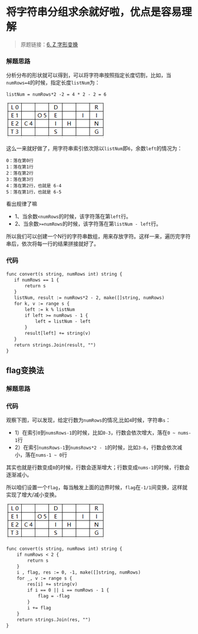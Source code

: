 # 将字符串分组求余就好啦，优点是容易理解
> 原题链接：[6. Z 字形变换](https://leetcode-cn.com/problems/zigzag-conversion/)

### 解题思路
分析分布的形状就可以得到，可以将字符串按照指定长度切割，比如，当``numRows=4``的时候，指定长度``listNum``为：
```
listNum = numRows*2 -2 = 4 * 2 - 2 = 6
 ```
![grid](../pictures/problems/6/1.png)
 
 这么一来就好做了，用字符串索引依次除以``listNum``即``6``，余数``left``的情况为：
 ```
 0：落在第0行
 1：落在第1行
 2：落在第2行
 3：落在第3行
 4：落在第2行，也就是 6-4
 5：落在第1行，也就是 6-5
 ```
 看出规律了嘛
 * 1、当余数``<numRows``的时候，该字符落在第``left``行。
 * 2、当余数``>=numRows``的时候，该字符落在第``listNum - left``行。
 
 所以我们可以创建一个N行的字符串数组，用来存放字符。这样一来，遍历完字符串后，依次将每一行的结果拼接就好了。
 ### 代码
 
 ```golang
func convert(s string, numRows int) string {
	if numRows == 1 {
		return s
	}
	listNum, result := numRows*2 - 2, make([]string, numRows)
	for k, v := range s {
		left := k % listNum
		if left >= numRows - 1 {
			left = listNum - left
		}
		result[left] += string(v)
	}
	return strings.Join(result, "")
}
 ```

## flag变换法
### 解题思路
### 代码
观察下图，可以发现，给定行数为``numRows``的情况,比如``4``时候，字符串``s``：

* 1）在索引``0``到``numsRows-1``的时候，比如``0-3``，行数会依次增大，落在``0 ~ nums-1``行
* 2）在索引``numsRows-1``到``numsRows*2 - 1``的时候，比如``3-6``，行数会依次减小，落在``nums-1 ~ 0``行

其实也就是行数变成``0``的时候，行数会逐渐增大；行数变成``nums-1``的时候，行数会逐渐减小。

所以咱们设置一个``flag``，每当触发上面的边界时候，``flag``在``-1/1``间变换，这样就实现了增大/减小变换。

![grid](../pictures/problems/6/1.png)

```golang
func convert(s string, numRows int) string {
	if numRows < 2 {
		return s
	}
	i , flag, res := 0, -1, make([]string, numRows)
	for _, v := range s {
		res[i] += string(v)
		if i == 0 || i == numRows - 1 {
			flag = -flag
		}
		i += flag
	}
	return strings.Join(res, "")
}
```